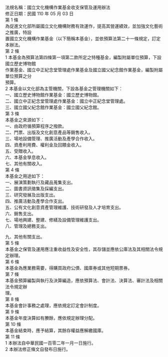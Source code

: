 法規名稱：國立文化機構作業基金收支保管及運用辦法  
修正日期：民國 110 年 05 月 03 日  
第 1 條  
為促進文化部所屬國立文化機構財務有效運作，提高其營運績效，並加強文化藝術之推廣，特設  
置國立文化機構作業基金（以下簡稱本基金），並依預算法第二十一條規定，訂定本辦法。  
第 2 條  
1 本基金為預算法第四條第一項第二款所定之特種基金，編製附屬單位預算，下設國立歷史博物館  
作業基金、國立中正紀念堂管理處作業基金及國立國父紀念館作業基金，編製附屬單位預算之分  
預算。  
2 本基金以文化部為主管機關，下設各基金之管理機關如下：  
一、國立歷史博物館作業基金：國立歷史博物館。  
二、國立中正紀念堂管理處作業基金：國立中正紀念堂管理處。  
三、國立國父紀念館作業基金：國立國父紀念館。  
第 3 條  
本基金之來源如下：  
一、由政府循預算程序之撥款。  
二、門票、出版及文化創意產品等銷售收入。  
三、場地設備管理、推廣活動及產學合作收入。  
四、資產利用費、權利金及回饋金收入。  
五、受贈收入。  
六、本基金孳息收入。  
七、其他有關收入。  
第 4 條  
本基金之用途如下：  
一、展演策劃執行及藏品蒐集支出。  
二、圖書資訊徵集及採編支出。  
三、研究發展及出版支出。  
四、推廣活動及產學合作支出。  
五、公有文化創意資產管理維護、技術研發及人才培育支出。  
六、銷售支出。  
七、場地興建、整建、修繕及設備管理維護支出。  
八、管理及總務支出。  


九、其他有關支出。  
第 5 條  
本基金之保管及運用應注重收益性及安全性，其存儲並應依公庫法及其相關法令規定辦理。  
第 6 條  
本基金為應業務需要，得購買政府公債、國庫券或其他短期票券。  
第 7 條  
本基金預算編製與執行及決算編造，應依預算法、會計法、決算法、審計法及相關法令規定辦  
理。  
第 8 條  
本基金會計事務之處理，應依規定訂定會計制度。  
第 9 條  
本基金年度決算如有賸餘，應依規定辦理分配。  
第 10 條  
本基金結束時，應予結算，其餘存權益應解繳國庫。  
第 11 條  
1 本辦法自中華民國一百零二年一月一日施行。  
2 本辦法修正條文自發布日施行。  


